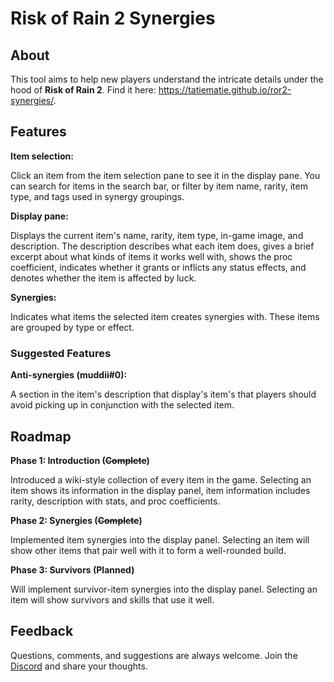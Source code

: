 # Risk of Rain 2 Synergies
## About
This tool aims to help new players understand the intricate details under the hood of **Risk of Rain 2**. Find it here: https://tatiematie.github.io/ror2-synergies/.

## Features
**Item selection:** 

Click an item from the item selection pane to see it in the display pane. You can search for items in the search bar, or filter by item name, rarity, item type, and tags used in synergy groupings.

**Display pane:** 

Displays the current item's name, rarity, item type, in-game image, and description. The description describes what each item does, gives a brief excerpt about what kinds of items it works well with, shows the proc coefficient, indicates whether it grants or inflicts any status effects, and denotes whether the item is affected by luck.

**Synergies:** 

Indicates what items the selected item creates synergies with. These items are grouped by type or effect.

### Suggested Features
**Anti-synergies (muddii#0):** 

A section in the item's description that display's item's that players should avoid picking up in conjunction with the selected item.

## Roadmap
**Phase 1: Introduction (~~Complete~~)**

Introduced a wiki-style collection of every item in the game. Selecting an item shows its information in the display panel, item information includes rarity, description with stats, and proc coefficients.

**Phase 2: Synergies (~~Complete~~)**

Implemented item synergies into the display panel. Selecting an item will show other items that pair well with it to form a well-rounded build.

**Phase 3: Survivors (Planned)**

Will implement survivor-item synergies into the display panel. Selecting an item will show survivors and skills that use it well.

## Feedback
Questions, comments, and suggestions are always welcome. Join the [Discord](https://discord.gg/gWURk7sknk) and share your thoughts.
